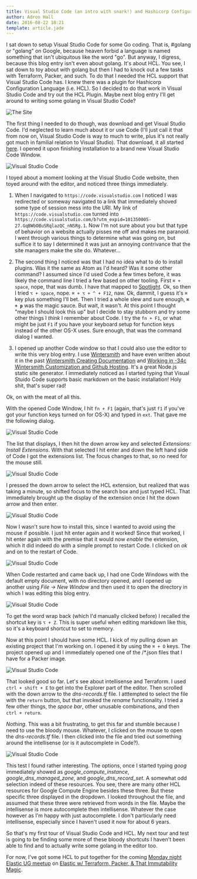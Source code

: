 ```yaml
---
title: Visual Studio Code (an intro with snark!) and Hashicorp Configuration Language
author: Adron Hall
date: 2016-08-22 18:21
template: article.jade
---
```

I sat down to setup Visual Studio Code for some Go coding. That is, #golang or "golang" on Google, because heaven forbid a language is named something that isn't ubiquitous like the word "go". But anyway, I digress, because this blog entry isn't even about golang. It's about HCL. You see, I sat down to toy about with golang but then I had to knock out a few tasks with Terraform, Packer, and such. To do that I needed the HCL support that Visual Studio Code has. I knew there was a plugin for Hashicorp Configuration Language (i.e. HCL). So I decided to do that work in Visual Studio Code and try out the HCL Plugin. Maybe next blog entry I'll get around to writing some golang in Visual Studio Code?

![The Site](code-go-00.png)

<span class="more"></span>

The first thing I needed to do though, was download and get Visual Studio Code. I'd neglected to learn much about it or use Code (I'll just call it that from now on, Visual Studio Code is way to much to write, plus it's not really got much in familial relation to Visual Studio). That download, it all started [here](https://code.visualstudio.com). I opened it upon finishing installation to a brand new Visual Studio Code Window.

![Visual Studio Code](code-go-01.png)

I toyed about a moment looking at the Visual Studio Code website, then toyed around with the editor, and noticed three things immediately.

1. When I navigated to `https://code.visualstudio.com` I noticed I was redirected or someway navigated to a link that immediately shoved some type of session mess into the URI. My link of `https://code.visualstudio.com` turned into `https://code.visualstudio.com/b?utm_expid=101350005-27.GqBWbOBuSRqlazQC_nNSRg.1`. Now I'm not sure about you but that type of behavior on a website actually pisses me off and makes me paranoid. I went through various things to determine what was going on, but suffice it to say I determined it was just an annoying contrivance that the site managers make the site do. Whatever...

2. The second thing I noticed was that I had no idea what to do to install plugins. Was it the same as Atom as I'd heard? Was it some other command? I assumed since I'd used Code a few times before, it was likely the command line I tried a few based on other tooling. First `⌘ + space`, nope, that was dumb. I have that mapped to [Spotlight](https://en.wikipedia.org/wiki/Spotlight_(software)). Ok, so then I tried `⌥ + space`, nope. `⌘ + ⌥ + ^ + F12`, naw. Ok, dammit, I guess it's `⌘` key plus something I'll bet. Then I tried a whole slew and sure enough, **`⌘ + p`** was the magic sauce. But wait, it wasn't. At this point I thought "maybe I should look this up" but I decide to stay stubborn and try some other things I *think* I remember about Code. I try the `fn + F1`, or what might be just `F1` if you have your keyboard setup for function keys instead of the other OS-X uses. Sure enough, that was the command dialog I wanted.  

3. I opened up another Code window so that I could also use the editor to write this very blog entry. I use [Wintersmith](http://wintersmith.io/) and have even written about it in the past [Wintersmith Creating Documentation](/articles/wintersmith-creating-documentation) and [Working in -34c Wintersmith Customization and Github Hosting](/articles/working-in-34c-wintersmith-customization-and-github-hosting). It's a great Node.js static site generator. I immediately noticed as I started typing that Visual Stuido Code supports basic markdown on the basic installation! Holy shit, that's super rad!

Ok, on with the meat of all this.

With the opened Code Window, I hit `fn + F1` (again, that's just `f1` if you've got your function keys turned on for OS-X) and typed in `ext`. That gave me the following dialog.

![Visual Studio Code](code-go-02.png)

The list that displays, I then hit the down arrow key and selected *Extensions: Install Extensions*. With that selected I hit enter and down the left hand side of Code I got the extensions list. The focus changes to that, so no need for the mouse still.

![Visual Studio Code](code-go-03.png)

I pressed the down arrow to select the HCL extension, but realized that was taking a minute, so shifted focus to the search box and just typed HCL. That immediately brought up the display of the extension once I hit the down arrow and then enter.

![Visual Studio Code](code-go-04.png)

Now I wasn't sure how to install this, since I wanted to avoid using the mouse if possible. I just hit enter again and it worked! Since that worked, I hit enter again with the premise that it would now *enable* the extension, which it did indeed do with a simple prompt to restart Code. I clicked on *ok* and on to the restart of Code.

![Visual Studio Code](code-go-05.png)

When Code restarted and came back up, I had one Code Windows with the default empty document, with no directory opened, and I opened up another using *File -> New Window* and then used it to open the directory in which I was editing this blog entry. 

![Visual Studio Code](code-go-06.png)

To get the word wrap back (which I'd manually clicked before) I recalled the shortcut key is `⌥ + Z`. This is super useful when editing markdown like this, so it's a keyboard shortcut to set to memory.

Now at this point I should have some HCL. I kick of my pulling down an existing project that I'm working on. I opened it by using the `⌘ + O` keys. The project opened up and I immediately opened one of the /*.json files that I have for a Packer image.

![Visual Studio Code](code-go-07.png)

That looked good so far. Let's see about intellisense and Terraform. I used `ctrl + shift + E` to get into the Explorer part of the editor. Then scrolled with the down arrow to the *dns-records.tf* file. I atttempted to select the file with the `return` button, but that invoked the *rename* functionality. I tried a few other things, the *space bar*, other unusable combinations, and then `ctrl + return`.

*Nothing*. This was a bit frustrating, to get this far and stumble because I need to use the bloody mouse. Whatever, I clicked on the mouse to open the *dns-records.tf* file. I then clicked into the file and tried out something around the intellisense (or is it autocomplete in Code?).

![Visual Studio Code](code-go-08.png)

This test I found rather interesting. The options, once I started typing *goog* immediately showed as *google_compute_instance*, *google_dns_managed_zone*, and *google_dns_record_set*. A somewhat odd selection indeed of these resources. You see, there are many other HCL resources for Google Compute Engine besides these three. But these specific three displayed in the dropdown. I looked throughout the file, and assumed that these three were retrieved from words in the file. Maybe the intellisense is more autocomplete then intellisense. Whatever the case however as I'm happy with just autocomplete. I don't particularly need intellisense, especially since I haven't used it now for about 6 years.

So that's my first tour of Visual Studio Code and HCL. My next tour and test is going to be finding some more of these bloody shortcuts I haven't been able to find and to actually write some golang in the editor too.

For now, I've got some HCL to put together for the coming [Monday night Elastic UG meetup](https://www.meetup.com/The-Portland-Elasticsearch-Meetup-Group/events/228010912/) on [Elastic w/ Terraform, Packer, & That Immutability Magic](http://blog.adron.me/talks/elastic-with-terraform-packer-and-immutability-magic/).